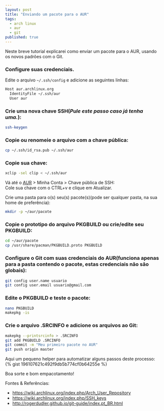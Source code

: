 ```yaml
---
layout: post
title: "Enviando um pacote para o AUR"
tags:
  - arch linux
  - aur
  - git
published: true
---
```


Neste breve tutorial explicarei como enviar um pacote para o AUR, usando os novos padrões com o Git.

<!-- mais -->

### Configure suas credenciais.

Edite o arquivo `~/.ssh/config` e adicione as seguintes linhas:  

```bash  
Host aur.archlinux.org
  IdentityFile ~/.ssh/aur
  User aur
```

### Crie uma nova chave SSH(*Pule este passo caso já tenha uma.*):  

```bash  
ssh-keygen
```  

### Copie ou renomeie o arquivo com a chave pública:  

```bash  
cp ~/.ssh/id_rsa.pub ~/.ssh/aur
```

### Copie sua chave:  

```bash  
xclip -sel clip < ~/.ssh/aur  
```

Vá até o [AUR](https://aur.archlinux.org/) > Minha Conta > Chave pública de SSH:  
Cole sua chave com o CTRL+v e clique em Atualizar.  

Crie uma pasta para o(s) seu(s) pacote(s)(pode ser qualquer pasta, na sua home de preferência):  

```bash  
mkdir -p ~/aur/pacote
```

### Copie o prototipo do arquivo PKGBUILD ou crie/edite seu PKGBUILD:  

```bash  
cd ~/aur/pacote
cp /usr/share/pacman/PKGBUILD.proto PKGBUILD
```

### Configure o Git com suas credenciais do AUR(funciona apenas para a pasta contendo o pacote, estas credenciais não são globais):  

```bash  
git config user.name usuario
git config user.email usuario@gmail.com
```

### Edite o PKGBUILD e teste o pacote:  

```bash   
nano PKGBUILD
makepkg -is
```

### Crie o arquivo .SRCINFO e adicione os arquivos ao Git:  

```bash  
makepkg --printsrcinfo > .SRCINFO  
git add PKGBUILD .SRCINFO  
git commit -m "Meu primeiro pacote no AUR"  
git push origin master  
```

Aqui um pequeno helper para automatizar alguns passos deste processo:
{% gist 196107621c492f9db5b774cf0b64255e %}  

Boa sorte e bom empacotamento!

Fontes & Referências:  
* <https://wiki.archlinux.org/index.php/Arch_User_Repository>  
* <https://wiki.archlinux.org/index.php/SSH_keys>  
* <http://rogerdudler.github.io/git-guide/index.pt_BR.html>
